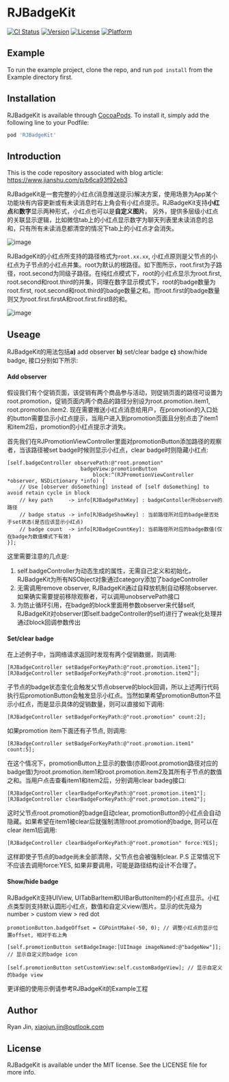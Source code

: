# RJBadgeKit

[![CI Status](http://img.shields.io/travis/RylanJIN/RJBadgeKit.svg?style=flat)](https://travis-ci.org/RylanJIN/RJBadgeKit)
[![Version](https://img.shields.io/cocoapods/v/RJBadgeKit.svg?style=flat)](http://cocoapods.org/pods/RJBadgeKit)
[![License](https://img.shields.io/cocoapods/l/RJBadgeKit.svg?style=flat)](http://cocoapods.org/pods/RJBadgeKit)
[![Platform](https://img.shields.io/cocoapods/p/RJBadgeKit.svg?style=flat)](http://cocoapods.org/pods/RJBadgeKit)

## Example

To run the example project, clone the repo, and run `pod install` from the Example directory first.

## Installation

RJBadgeKit is available through [CocoaPods](http://cocoapods.org). To install
it, simply add the following line to your Podfile:

```ruby
pod 'RJBadgeKit'
```

## Introduction

This is the code repository associated with blog article: https://www.jianshu.com/p/b6ca93f92eb3

RJBadgeKit是一套完整的小红点(消息推送提示)解决方案，使用场景为App某个功能块有内容更新或有未读消息时右上角会有小红点提示。RJBadgeKit支持**小红点**和**数字**显示两种形式，小红点也可以是**自定义图片**。 另外，提供多层级小红点的关联显示逻辑，比如微信tab上的小红点显示数字为聊天列表里未读消息的总和，只有所有未读消息都清空的情况下tab上的小红点才会消失。

![image](https://github.com/RylanJIN/RJBadgeKit/blob/master/Example/demo.gif)

RJBadgeKit的小红点所支持的路径格式为`root.xx.xx`, 小红点原则是父节点的小红点为子节点的小红点并集。root为默认的根路径。如下图所示，root.first为子路径，root.second为同级子路径。在纯红点模式下，root的小红点显示为root.first, root.second和root.third的并集，同理在数字显示模式下，root的badge数量为root.first, root.second和root.third的badge数量之和。而root.first的badge数量则又为root.first.firstA和root.first.firstB的和。

![image](https://github.com/RylanJIN/RJBadgeKit/blob/master/Example/path.png)

## Useage

RJBadgeKit的用法包括**a)** add observer **b)** set/clear badge **c)** show/hide badge, 接口分别如下所示:

#### Add observer

假设我们有个促销页面，该促销有两个商品参与活动，则促销页面的路径可设置为root.promotion，促销页面内两个商品的路径分别设为root.promotion.item1, root.promotion.item2. 现在需要推送小红点消息给用户，在promotion的入口处的button需要显示小红点提示，当用户进入到promotion页面且分别点击了item1和item2后，promotion的小红点提示才消失。

首先我们在RJPromotionViewController里面对promotionButton添加路径的观察者，当该路径被set badge时候则显示小红点，clear badge时则隐藏小红点:

```
[self.badgeController observePath:@"root.promotion" 
                        badgeView:promotionButton 
                            block:^(RJPromotionViewController *observer, NSDictionary *info) {
    // Use [observer doSomething] instead of [self doSomething] to avoid retain cycle in block
    // key path     -> info[RJBadgePathKey] : badgeContoller所observe的路径
    // badge status -> info[RJBadgeShowKey] : 当前路径所对应的badge是否处于set状态(是否应该显示小红点)
    // badge count  -> info[RJBadgeCountKey]: 当前路径所对应的badge数值(仅在badge为数值模式下有效)
}];
```

这里需要注意的几点是:

1. self.badgeController为动态生成的属性，无需自己定义和初始化，RJBadgeKit为所有NSObject对象通过category添加了badgeController
2. 无需调用remove observer, RJBadgeKit通过自释放机制自动移除observer. 如果确实需要提前移除观察者，可以调用unobservePath接口
3. 为防止循环引用，在badge的block里面用参数observer来代替self, RJBadgeKit对observer(即self.badgeController的self)进行了weak化处理并通过block回调参数传出

#### Set/clear badge

在上述例子中，当网络请求返回时发现有两个促销数据，则调用:

```
[RJBadgeController setBadgeForKeyPath:@"root.promotion.item1"];
[RJBadgeController setBadgeForKeyPath:@"root.promotion.item2"];
```

子节点的badge状态变化会触发父节点observe的block回调，所以上述两行代码执行后promotionButton会触发显示小红点。当然如果希望promotionButton不显示小红点，而是显示具体的促销数量，则可以直接如下调用:

```
[RJBadgeController setBadgeForKeyPath:@"root.promotion" count:2];
```

如果promotion item下面还有子节点, 则调用:

```
[RJBadgeController setBadgeForKeyPath:@"root.promotion.item1" count:5];
```

在这个情况下，promotionButton上显示的数值(亦即root.promotion路径对应的badge值)为root.promotion.item1和root.promotion.item2及其所有子节点的数值之和。当用户点击查看item1和item2后，分别调用clear badeg接口:

```
[RJBadgeController clearBadgeForKeyPath:@"root.promotion.item1"];
[RJBadgeController clearBadgeForKeyPath:@"root.promotion.item2"];
```

这时父节点root.promotion的badge自动clear, promotionButton的小红点会自动隐藏。如果希望在item1被clear后就强制清除root.promotion的badge, 则可以在clear item1后调用:

```
[RJBadgeController clearBadgeForKeyPath:@"root.promotion" force:YES];
```

这样即使子节点的badge尚未全部清除，父节点也会被强制clear. P.S 正常情况下不应该去调用force:YES, 如果非要调用，可能是路径结构设计不合理了。

#### Show/hide badge

RJBadgeKit支持UIView, UITabBarItem和UIBarButtonItem的小红点显示。小红点类型则支持默认圆形小红点，数值和自定义view/图片。显示的优先级为number > custom view > red dot

```
promotionButton.badgeOffset = CGPointMake(-50, 0); // 调整小红点的显示位置offset, 相对于右上角

[self.promotionButton setBadgeImage:[UIImage imageNamed:@"badgeNew"]]; // 显示自定义的badge icon

[self.promotionButton setCustomView:self.customBadgeView]; // 显示自定义的badge view
```

更详细的使用示例请参考RJBadgeKit的Example工程

## Author

Ryan Jin, xiaojun.jin@outlook.com

## License

RJBadgeKit is available under the MIT license. See the LICENSE file for more info.
